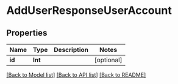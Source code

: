 # AddUserResponseUserAccount

## Properties
Name | Type | Description | Notes
------------ | ------------- | ------------- | -------------
**id** | **Int** |  | [optional] 

[[Back to Model list]](../README.md#documentation-for-models) [[Back to API list]](../README.md#documentation-for-api-endpoints) [[Back to README]](../README.md)


